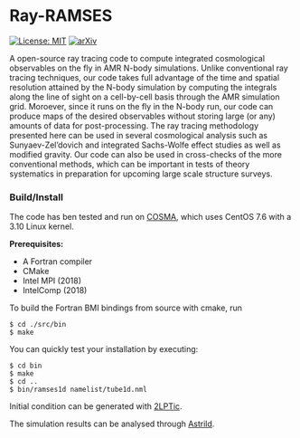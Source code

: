 # Ray-RAMSES

[![License: MIT](https://img.shields.io/badge/License-MIT-yellow.svg)](https://opensource.org/licenses/MIT)
[![arXiv](https://img.shields.io/badge/arXiv-2007.03042%20-green.svg)](https://arxiv.org/abs/1601.02012)

A open-source ray tracing code to compute integrated cosmological observables on the fly in AMR N-body simulations. Unlike conventional ray tracing techniques, our code takes full advantage of the time and spatial resolution attained by the N-body simulation by computing the integrals along the line of sight on a cell-by-cell basis through the AMR simulation grid. Moroever, since it runs on the fly in the N-body run, our code can produce maps of the desired observables without storing large (or any) amounts of data for post-processing. The ray tracing methodology presented here can be used in several cosmological analysis such as Sunyaev-Zel’dovich and integrated Sachs-Wolfe effect studies as well as modified gravity. Our code can also be used in cross-checks of the more conventional methods, which can be important in tests of theory systematics in preparation for upcoming large scale structure surveys.

### Build/Install
The code has ben tested and run on [COSMA](https://www.dur.ac.uk/icc/cosma/), which uses CentOS 7.6 with a 3.10 Linux kernel.

**Prerequisites:**
* A Fortran compiler
* CMake
* Intel MPI (2018)
* IntelComp (2018)

To build the Fortran BMI bindings from source with cmake, run

```
$ cd ./src/bin
$ make
```

You can quickly test your installation by executing:
```
$ cd bin
$ make
$ cd ..
$ bin/ramses1d namelist/tube1d.nml
```

Initial condition can be generated with [2LPTic](https://arxiv.org/abs/astro-ph/0606505).

The simulation results can be analysed through [Astrild](https://github.com/Christovis/astrild).
